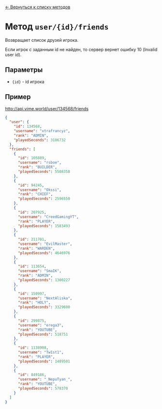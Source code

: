 [← Вернуться к списку методов](../README.md#Список-методов)

Метод `user/{id}/friends`
========================
Возвращает список друзей игрока.

Если игрок с заданным id не найден, то сервер вернет ошибку 10 (Invalid user id).

## Параметры
* `{id}` - id игрока

## Пример
http://api.vime.world/user/134568/friends
```json
{
  "user": {
    "id": 134568,
    "username": "xtrafrancyz",
    "rank": "ADMIN",
    "playedSeconds": 3106732
  },
  "friends": [
    {
      "id": 105889,
      "username": "rsboe",
      "rank": "BUILDER",
      "playedSeconds": 5508358
    },
    {
      "id": 94245,
      "username": "Okssi",
      "rank": "CHIEF",
      "playedSeconds": 2596550
    },
    {
      "id": 207925,
      "username": "CreedGamingYT",
      "rank": "PLAYER",
      "playedSeconds": 1583493
    },
    {
      "id": 211701,
      "username": "EvilMaster",
      "rank": "WARDEN",
      "playedSeconds": 4646976
    },
    {
      "id": 113654,
      "username": "SmaIK",
      "rank": "ADMIN",
      "playedSeconds": 1300227
    },
    {
      "id": 150997,
      "username": "NextAliska",
      "rank": "HOLY",
      "playedSeconds": 3329600
    },
    {
      "id": 299875,
      "username": "erega3",
      "rank": "YOUTUBE",
      "playedSeconds": 518751
    },
    {
      "id": 1138908,
      "username": "Tw1st1",
      "rank": "PLAYER",
      "playedSeconds": 1489501
    },
    {
      "id": 849186,
      "username": "_NepuTyan_",
      "rank": "YOUTUBE",
      "playedSeconds": 578370
    }
  ]
}
```
